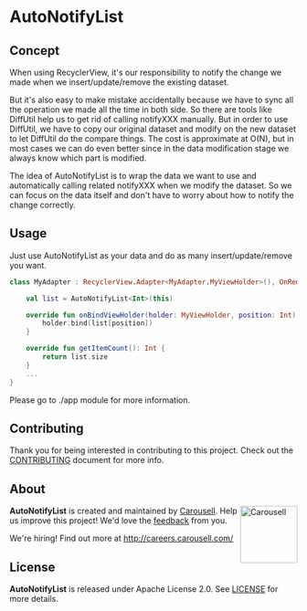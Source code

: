 # AutoNotifyList

## Concept

When using RecyclerView, it's our responsibility to notify the change we made when we insert/update/remove the existing dataset.

But it's also easy to make mistake accidentally because we have to sync all the operation we made all the time in both side. So there are tools like DiffUtil help us to get rid of calling notifyXXX manually. But in order to use DiffUtil, we have to copy our original dataset and modify on the new dataset to let DiffUtil do the compare things. The cost is approximate at O(N), but in most cases we can do even better since in the data modification stage we always know which part is modified. 

The idea of AutoNotifyList is to wrap the data we want to use and automatically calling related notifyXXX when we modify the dataset. So we can focus on the data itself and don't have to worry about how to notify the change correctly.

## Usage
Just use AutoNotifyList as your data and do as many insert/update/remove you want.
```kotlin
class MyAdapter : RecyclerView.Adapter<MyAdapter.MyViewHolder>(), OnRemoveListener<Int> {

    val list = AutoNotifyList<Int>(this)

    override fun onBindViewHolder(holder: MyViewHolder, position: Int) {
        holder.bind(list[position])
    }

    override fun getItemCount(): Int {
        return list.size
    }
    ...
}
```

Please go to ./app module for more information.

## Contributing

Thank you for being interested in contributing to this project. Check out the [CONTRIBUTING](https://github.com/carousell/AutoNotifyList/blob/master/CONTRIBUTING.md) document for more info.

## About

<a href="https://github.com/carousell/" target="_blank"><img src="https://avatars2.githubusercontent.com/u/3833591" width="100px" alt="Carousell" align="right"/></a>

**AutoNotifyList** is created and maintained by [Carousell](https://carousell.com/). Help us improve this project! We'd love the [feedback](https://github.com/carousell/AutoNotifyList/issues) from you.

We're hiring! Find out more at <http://careers.carousell.com/>

## License

**AutoNotifyList** is released under Apache License 2.0.
See [LICENSE](https://github.com/carousell/AutoNotifyList/blob/master/LICENSE) for more details.
